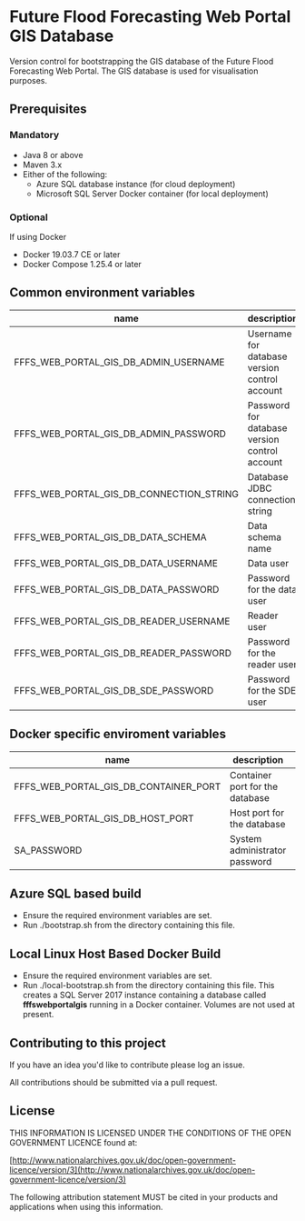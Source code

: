 # Future Flood Forecasting Web Portal GIS Database

Version control for bootstrapping the GIS database of the Future Flood Forecasting Web Portal. The GIS database is used for visualisation purposes.

## Prerequisites

### Mandatory

* Java 8 or above
* Maven 3.x
* Either of the following:
  * Azure SQL database instance (for cloud deployment)
  * Microsoft SQL Server Docker container (for local deployment)

### Optional

If using Docker

* Docker 19.03.7 CE or later
* Docker Compose 1.25.4 or later

## Common environment variables

| name                                           | description                                           | required | default | valid       |
|------------------------------------------------|-------------------------------------------------------|----------|---------|-------------|
| FFFS_WEB_PORTAL_GIS_DB_ADMIN_USERNAME          | Username for database version control account         | yes      |         |             |
| FFFS_WEB_PORTAL_GIS_DB_ADMIN_PASSWORD          | Password for database version control account         | yes      |         |             |
| FFFS_WEB_PORTAL_GIS_DB_CONNECTION_STRING       | Database JDBC connection string                       | yes      |         |             |
| FFFS_WEB_PORTAL_GIS_DB_DATA_SCHEMA             | Data schema name                                      | yes      |         |             |
| FFFS_WEB_PORTAL_GIS_DB_DATA_USERNAME           | Data user                                             | yes      |         |             |
| FFFS_WEB_PORTAL_GIS_DB_DATA_PASSWORD           | Password for the data user                            | yes      |         |             |
| FFFS_WEB_PORTAL_GIS_DB_READER_USERNAME         | Reader user                                           | yes      |         |             |
| FFFS_WEB_PORTAL_GIS_DB_READER_PASSWORD         | Password for the reader user                          | yes      |         |             |
| FFFS_WEB_PORTAL_GIS_DB_SDE_PASSWORD            | Password for the SDE user                             | yes      |         |             |

## Docker specific enviroment variables

| name                                           | description                                           | required | default | valid       |
|------------------------------------------------|-------------------------------------------------------|----------|---------|-------------|
| FFFS_WEB_PORTAL_GIS_DB_CONTAINER_PORT          | Container port for the database                       | no       | 1433    |             |
| FFFS_WEB_PORTAL_GIS_DB_HOST_PORT               | Host port for the database                            | no       | 1433    |             |
| SA_PASSWORD                                    | System administrator password                         | yes      |         |             |

## Azure SQL based build

* Ensure the required environment variables are set.
* Run ./bootstrap.sh from the directory containing this file.
  
## Local Linux Host Based Docker Build

* Ensure the required environment variables are set.
* Run ./local-bootstrap.sh from  the directory containing this file. This creates a SQL Server 2017 instance containing a database called **fffswebportalgis** running in a Docker container. Volumes are not used at present.

## Contributing to this project

If you have an idea you'd like to contribute please log an issue.

All contributions should be submitted via a pull request.

## License

THIS INFORMATION IS LICENSED UNDER THE CONDITIONS OF THE OPEN GOVERNMENT LICENCE found at:

[http://www.nationalarchives.gov.uk/doc/open-government-licence/version/3](http://www.nationalarchives.gov.uk/doc/open-government-licence/version/3)

The following attribution statement MUST be cited in your products and applications when using this information.
